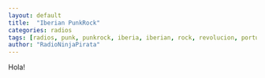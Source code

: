 ```yaml
---
layout: default
title:  "Iberian PunkRock"
categories: radios
tags: [radios, punk, punkrock, iberia, iberian, rock, revolucion, portugal, españa]
author: "RadioNinjaPirata"
---
```


Hola!
